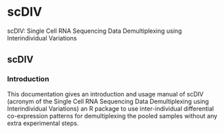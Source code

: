 # scDIV
scDIV: Single Cell RNA Sequencing Data Demultiplexing using Interindividual Variations

## **scDIV**

### Introduction 
This documentation gives an introduction and usage manual of scDIV (acronym of the Single Cell RNA Sequencing Data Demultiplexing using Interindividual Variations) an R package to use inter-individual differential co-expression patterns for demultiplexing the pooled samples without any extra experimental steps. 
<br />
 
